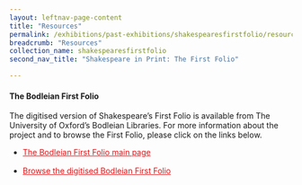 ```yaml
---
layout: leftnav-page-content
title: "Resources"
permalink: /exhibitions/past-exhibitions/shakespearesfirstfolio/resources/
breadcrumb: "Resources"
collection_name: shakespearesfirstfolio
second_nav_title: "Shakespeare in Print: The First Folio"

---
```


#### The Bodleian First Folio

The digitised version of Shakespeare’s First Folio is available from The University of Oxford’s Bodleian Libraries. For more information about the project and to browse the First Folio, please click on the links below.

<ul>
    <li style="margin-bottom: 1rem;">
        <a href="http://firstfolio.bodleian.ox.ac.uk/" style="color:#E21216;">The Bodleian First Folio main page</a>
    </li>    
    <li style="margin-bottom: 1rem;">
        <a href="http://firstfolio.bodleian.ox.ac.uk/book.html" style="color:#E21216;">Browse the digitised Bodleian First Folio</a>
    </li>       
</ul>